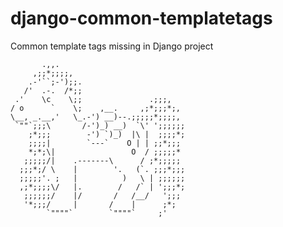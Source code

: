 django-common-templatetags
==========================

Common template tags missing in Django project

```
       .,,.
     ,;;*;;;;,
    .-'``;-');;.
   /'  .-.  /*;;
 .'    \c    \;;               .;;;,
/ o      `    \;    ,__.     ,;*;;;*;,
\__, _.__,'   \_.-') __)--.;;;;;*;;;;,
 `""`;;;\       /-')_) __)  `\' ';;;;;;
    ;*;;;        -') `)_)  |\ |  ;;;;*;
    ;;;;|        `---`    O | | ;;*;;;
    *;*;\|                 O  / ;;;;;*
   ;;;;;/|    .-------\      / ;*;;;;;
  ;;;*;/ \    |        '.   (`. ;;;*;;;
  ;;;;;'. ;   |          )   \ | ;;;;;;
  ,;*;;;;\/   |.        /   /` | ';;;*;
   ;;;;;;/    |/       /   /__/   ';;;
   '*;;;/     |       /    |      ;*;
        `""""`        `""""`     ;'
```
